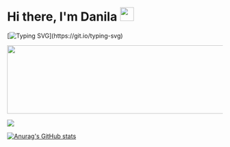 
<h1>Hi there, I'm Danila
<img src="https://github.com/blackcater/blackcater/raw/main/images/Hi.gif" height="32"/></h1>

[![Typing SVG](https://readme-typing-svg.herokuapp.com?color=f9cd62&lines=Writer?+Code+Writer?+Hmm...;Programmer.;Oh+no..+Python+Developer.)](https://git.io/typing-svg)

<a href="https://ru.freepik.com/photos/night-sky"><img src="images/the-beautiful-shining-stars-in-the-night-sky.jpg" height=160 width=1000/></a>

![](https://komarev.com/ghpvc/?username=4dand)

[![Anurag's GitHub stats](https://github-readme-stats.vercel.app/api?username=4dand)](https://github.com/4dand/github-readme-stats)
